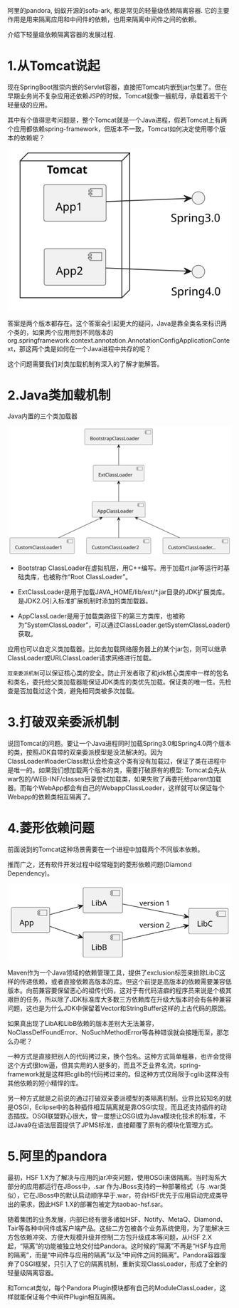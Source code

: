 阿里的pandora, 蚂蚁开源的sofa-ark, 都是常见的轻量级依赖隔离容器. 它的主要作用是用来隔离应用和中间件的依赖，也用来隔离中间件之间的依赖。

介绍下轻量级依赖隔离容器的发展过程.


# 1.从Tomcat说起

现在SpringBoot推崇内嵌的Servlet容器，直接把Tomcat内嵌到jar包里了。但在早期业务尚不复杂应用还依赖JSP的时候，Tomcat就像一艘航母，承载着若干个轻量级的应用。

其中有个值得思考问题是，整个Tomcat就是一个Java进程，假若Tomcat上有两个应用都依赖spring-framework，但版本不一致，Tomcat如何决定使用哪个版本的依赖呢？

![avatar](./resource/依赖隔离容器.svg)

答案是两个版本都存在。这个答案会引起更大的疑问，Java是靠全类名来标识两个类的，如果两个应用用到不同版本的org.springframework.context.annotation.AnnotationConfigApplicationContext，那这两个类是如何在一个Java进程中共存的呢？

这个问题需要我们对类加载机制有深入的了解才能解答。

# 2.Java类加载机制

Java内置的三个类加载器

![avatar](./resource/依赖隔离容器2.svg)

* Bootstrap ClassLoader在虚拟机层，用C++编写。用于加载rt.jar等运行时基础类库，也被称作“Root ClassLoader”。

* ExtClassLoader是用于加载JAVA_HOME/lib/ext/*.jar目录的JDK扩展类库。是JDK2.0引入标准扩展机制时添加的类加载器。

* AppClassLoader是用于加载类路径下的第三方类库，也被称为“SystemClassLoader”，可以通过ClassLoader.getSystemClassLoader()获取。

应用也可以自定义类加载器。比如去加载网络服务器上的某个jar包，则可以继承ClassLoader或URLClassLoader请求网络进行加载。

`双亲委派机制`可以保证核心类的安全。防止开发者取了和jdk核心类库中一样的包名和类名，委托给父类加载器能保证JDK类库的类优先加载。保证类的唯一性。先检查是否加载过这个类，避免相同类被多次加载。


# 3.打破双亲委派机制

说回Tomcat的问题。要让一个Java进程同时加载Spring3.0和Spring4.0两个版本的类，按照JDK自带的双亲委派模型是没法解决的。因为ClassLoader#loaderClass默认会检查这个类有没有加载过，保证了类在进程中是唯一的。如果我们想加载两个版本的类，需要打破原有的模型: Tomcat会先从war包的/WEB-INF/classes目录尝试加载类，如果失败了再委托给parent加载器。而每个WebApp都会有自己的WebappClassLoader，这样就可以保证每个Webapp的依赖类相互隔离了。

# 4.菱形依赖问题

前面说到的Tomcat这种场景需要在一个进程中加载两个不同版本依赖。

推而广之，还有软件开发过程中经常碰到的菱形依赖问题(Diamond Dependency)。

![avatar](./resource/依赖隔离容器3.svg)

Maven作为一个Java领域的依赖管理工具，提供了exclusion标签来排除LibC这样的传递依赖，或者直接依赖高版本的库。但这个前提是高版本的依赖需要兼容低版本。向前兼容要保留恶心的祖传代码，这对于有代码洁癖的程序员来说是个极其艰巨的任务，所以除了JDK标准库大多数三方依赖库在升级大版本时会有各种兼容问题，这也是为什么JDK中保留着Vector和StringBuffer这样的上古代码的原因。

如果真出现了LibA和LibB依赖的版本差别大无法兼容，NoClassDefFoundError、NoSuchMethodError等各种错误就会接踵而至，那怎么办呢？

一种方式是直接把别人的代码拷过来，换个包名。这种方式简单粗暴，也许会觉得这个方式很low逼，但其实用的人挺多的，而且不乏业界名流，spring-framework就是这样把cglib的代码拷过来的。但这种方式仅局限于cglib这样没有其他依赖的短小精悍的库。

另一种方式就是之前说的通过打破双亲委派模型的类隔离机制。业界比较知名的就是OSGI，Eclipse中的各种插件相互隔离就是靠OSGI实现，而且还支持插件的动态插拔。OSGI联盟野心很大，曾一度想让OSGI成为Java模块化技术的标准，不过Java9在语法层面提供了JPMS标准，直接颠覆了原有的模块化管理方式。

# 5.阿里的pandora

最初，HSF 1.X为了解决与应用的jar冲突问题，使用OSGi来做隔离。当时淘系大部分的应用都运行在JBoss中，.sar 作为JBoss支持的一种部署格式（与 .war类似），它在JBoss中的默认启动顺序早于.war，符合HSF优先于应用启动完成类导出的需求，因此HSF 1.X的部署包被定为taobao-hsf.sar。

随着集团的业务发展，内部已经有很多诸如HSF、Notify、MetaQ、Diamond、Tair等各种中间件或客户端产品。这些二方包被各个业务系统使用，为了能解决三方包依赖冲突、方便大规模升级并控制二方包升级成本等问题，从HSF 2.X起，“隔离”的功能被独立地交付给Pandora。这时候的“隔离”不再是“HSF与应用的隔离”，而是“中间件与应用的隔离”以及“中间件之间的隔离”。Pandora容器废弃了OSGI框架，只引入了它的隔离机制，重新实现ClassLoader，形成了全新的轻量级隔离容器。

和Tomcat类似，每个Pandora Plugin模块都有自己的ModuleClassLoader，这样就能保证每个中间件Plugin相互隔离。

